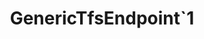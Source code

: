 ---
optionsClassName: 
optionsClassFullName: 
configurationSamples: []
description: missng XML code comments
className: GenericTfsEndpoint`1
typeName: Endpoints
architecture: v2
options: []
status: missng XML code comments
processingTarget: missng XML code comments
classFile: ''
optionsClassFile: 

redirectFrom: []
layout: reference
toc: true
permalink: /Reference/v2/Endpoints/GenericTfsEndpoint`1/
title: GenericTfsEndpoint`1
categories:
- Endpoints
- v2
topics:
- topic: notes
  path: /docs/Reference/v2/Endpoints/GenericTfsEndpoint`1-notes.md
  exists: false
  markdown: ''
- topic: introduction
  path: /docs/Reference/v2/Endpoints/GenericTfsEndpoint`1-introduction.md
  exists: false
  markdown: ''

---